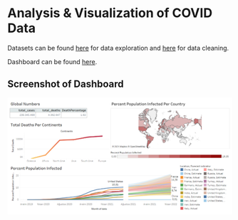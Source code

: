 # Analysis & Visualization of COVID Data

Datasets can be found [here](https://ourworldindata.org/covid-deaths) for data exploration and [here](https://www.kaggle.com/tmthyjames/nashville-housing-data) for data cleaning.

Dashboard can be found [here](https://public.tableau.com/views/CovidDashboard_16296673517760/Dashboard1?:language=en-US&:retry=yes&:display_count=n&:origin=viz_share_link).


## Screenshot of Dashboard
![Dashboard](Tableau\CovidDashboard.png)


